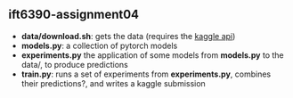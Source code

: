ift6390-assignment04
--------------------

+ **data/download.sh**: gets the data (requires the [kaggle api](https://github.com/Kaggle/kaggle-api))
+ **models.py**: a collection of pytorch models
+ **experiments.py** the application of some models from **models.py** to the data/, to produce predictions
+ **train.py**: runs a set of experiments from **experiments.py**, combines their predictions?, and writes a kaggle submission
